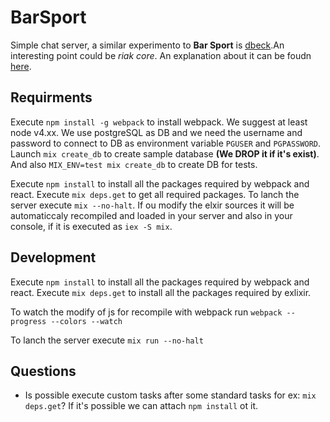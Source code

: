 # BarSport

Simple chat server, a similar experimento to **Bar Sport** is [dbeck](dbeck.github.io/Scalesmall-Experiment-Begins/).An interesting point could be _riak core_. An explanation about it can be foudn [here](http://basho.com/posts/business/introducing-riak-core/).

## Requirments

Execute `npm install -g webpack` to install webpack. We suggest at least node v4.xx. We use postgreSQL as DB and we need the username and password to connect to DB as environment variable `PGUSER` and `PGPASSWORD`. Launch `mix create_db` to create sample database **(We DROP it if it's exist)**. And also `MIX_ENV=test mix create_db` to create DB for tests.

Execute `npm install` to install all the packages required by webpack and react. Execute `mix deps.get` to get all required packages. To lanch the server execute `mix --no-halt`. If ou modify the elxir sources it will be automaticcaly recompiled and loaded in your server and also in your console, if it is executed as `iex -S mix`.


## Development

Execute `npm install` to install all the packages required by webpack and react.
Execute `mix deps.get` to install all the packages required by exlixir.

To watch the modify of js for recompile with webpack run `webpack --progress --colors --watch`

To lanch the server execute `mix run --no-halt`

## Questions
- Is possible execute custom tasks after some standard tasks for ex: `mix deps.get`? If it's possible we can attach `npm install` ot it.
